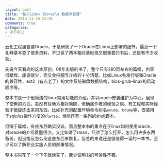 ```yaml
---
layout: post
title: "基于Linux 的Oracle 数据库管理"
date: 2013-11-30 22:01
comments: true
categories: 
- 读书笔记
---
```




云化工程里要装Oracle，于是研究了一下Oracle在Linux上部署的细节。最近一个礼拜基本查了很多资料，不过读了两本相对基础但又很重要的书后，还是有不少收获。

先说今天看完的这本原创。08年出版的书了，整个只有280页左右的篇幅，内容很精悍，废话很少，但又会把细节介绍的十分清楚。比如Linux各发行版和Oracle的兼容性，ext2（有点老了）的文件系统磁盘数据结构，bios-grub-linux的启动顺序等。

整本书是一个很简洁的linux常用功能的介绍，并以oracle安装维护为中心，展现了使用的方式。虽然有些地方相对简陋，但确属作者的经验之谈。有工程和实际经验才能提炼出来的东西。比如补充的配置环境命令别名`udump, bdump`等，安装用于sqlplus操作方便的`rlwrap`。当然还有一系列的shell脚本。

但限于篇幅，有些东西确实没谈。而且整本书的重点在于linux如何使用oracle，对oracle的介绍着墨很少。又比如讲了rman，只讲了怎么打开，怎么用许多东西备份，但没提及怎么用这些东西来恢复。但总的来说还是很值得一读的一本书。至少可以了解职业实施人员的部署情况。

整本书只花了一个下午就读完了，至少说明书的可读性不错。
